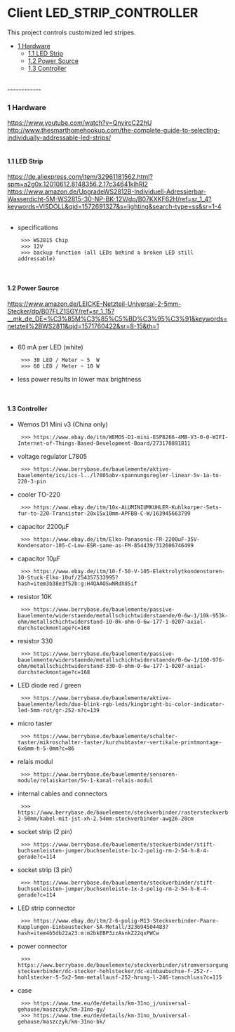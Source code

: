 # Client LED_STRIP_CONTROLLER

This project controls customized led stripes.

   * <a href="#1 Hardware">1 Hardware</a>
      * <a href="#1.1 LED Strip">1.1 LED Strip</a>
      * <a href="#1.2 Power Source">1.2 Power Source</a>
      * <a href="#1.3 Controller">1.3 Controller</a>

</br>
------------
</br>

<a name="1 Hardware"></a>

### 1 Hardware

<a name="1.1 LED Strip"></a>

https://www.youtube.com/watch?v=QnvircC22hU
</br>
http://www.thesmarthomehookup.com/the-complete-guide-to-selecting-individually-addressable-led-strips/
</br>
</br>

#### 1.1 LED Strip

https://de.aliexpress.com/item/32961181562.html?spm=a2g0x.12010612.8148356.2.17c34641klhRl2
</br>
https://www.amazon.de/UpgradeWS2812B-Individuell-Adressierbar-Wasserdicht-5M-WS2815-30-NP-BK-12V/dp/B07KXKF62H/ref=sr_1_4?keywords=VISDOLL&qid=1572691327&s=lighting&search-type=ss&sr=1-4
</br>
</br>

- specifications

       >>> WS2815 Chip
       >>> 12V
       >>> backup function (all LEDs behind a broken LED still addressable)

</br>

<a name="1.2 Power Source"></a>

#### 1.2 Power Source

https://www.amazon.de/LEICKE-Netzteil-Universal-2-5mm-Stecker/dp/B07FLZ1SGY/ref=sr_1_15?__mk_de_DE=%C3%85M%C3%85%C5%BD%C3%95%C3%91&keywords=netzteil%2BWS2811&qid=1571760422&sr=8-15&th=1
</br>
</br>

- 60 mA per LED (white)

       >>> 30 LED / Meter ~ 5  W
       >>> 60 LED / Meter ~ 10 W     

- less power results in lower max brightness

</br>

<a name="1.3 Controller"></a>

#### 1.3 Controller

- Wemos D1 Mini v3 (China only)

       >>> https://www.ebay.de/itm/WEMOS-D1-mini-ESP8266-4MB-V3-0-0-WIFI-Internet-of-Things-Based-Development-Board/273170891811

- voltage regulator L7805

       >>> https://www.berrybase.de/bauelemente/aktive-bauelemente/ics/ics-l../l7805abv-spannungsregler-linear-5v-1a-to-220-3-pin

- cooler TO-220

       >>> https://www.ebay.de/itm/10x-ALUMINIUMKUHLER-Kuhlkorper-Sets-fur-to-220-Transistor-20x15x10mm-APFBB-C-W/163945663799

- capacitor 2200µF

       >>> https://www.ebay.de/itm/Elko-Panasonic-FR-2200uF-35V-Kondensator-105-C-Low-ESR-same-as-FM-854439/312606746499

- capacitor 10µF

       >>> https://www.ebay.de/itm/10-f-50-V-105-Elektrolytkondenstoren-10-Stuck-Elko-10uf/254357533995?hash=item3b38e3f52b:g:H4QAAOSwNRdX85if

- resistor 10K

       >>> https://www.berrybase.de/bauelemente/passive-bauelemente/widerstaende/metallschichtwiderstaende/0-6w-1/10k-953k-ohm/metallschichtwiderstand-10-0k-ohm-0-6w-177-1-0207-axial-durchsteckmontage?c=168

- resistor 330

       >>> https://www.berrybase.de/bauelemente/passive-bauelemente/widerstaende/metallschichtwiderstaende/0-6w-1/100-976-ohm/metallschichtwiderstand-330-0-ohm-0-6w-177-1-0207-axial-durchsteckmontage?c=168

- LED diode red / green

       >>> https://www.berrybase.de/bauelemente/aktive-bauelemente/leds/duo-blink-rgb-leds/kingbright-bi-color-indicator-led-5mm-rot/gr-252-n?c=139

- micro taster 

       >>> https://www.berrybase.de/bauelemente/schalter-taster/mikroschalter-taster/kurzhubtaster-vertikale-printmontage-6x6mm-h-5-0mm?c=86

- relais modul

       >>> https://www.berrybase.de/bauelemente/sensoren-module/relaiskarten/5v-1-kanal-relais-modul

- internal cables and connectors

       >>> https://www.berrybase.de/bauelemente/steckverbinder/rastersteckverbinder-2-50mm/kabel-mit-jst-xh-2.54mm-steckverbinder-awg26-20cm

- socket strip (2 pin)

       >>> https://www.berrybase.de/bauelemente/steckverbinder/stift-buchsenleisten-jumper/buchsenleiste-1x-2-polig-rm-2-54-h-8-4-gerade?c=114

- socket strip (3 pin)

       >>> https://www.berrybase.de/bauelemente/steckverbinder/stift-buchsenleisten-jumper/buchsenleiste-1x-3-polig-rm-2-54-h-8-4-gerade?c=114

- LED strip connector

       >>> https://www.ebay.de/itm/2-6-polig-M13-Steckverbinder-Paare-Kupplungen-Einbaustecker-5A-Metall/323694504483?hash=item4b5db22a23:m:m2bkEBP3zzAsnkZ22qxPWCw

- power connector

       >>> https://www.berrybase.de/bauelemente/steckverbinder/stromversorgungs-steckverbinder/dc-stecker-hohlstecker/dc-einbaubuchse-f-252-r-hohlstecker-5-5x2-5mm-metallausf-252-hrung-l-246-tanschluss?c=115

- case

       >>> https://www.tme.eu/de/details/km-31no_j/universal-gehause/maszczyk/km-31no-gy/
       >>> https://www.tme.eu/de/details/km-31no_b/universal-gehause/maszczyk/km-31no-bk/